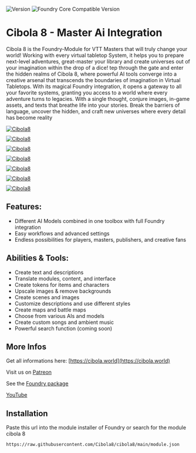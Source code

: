 ![Version](https://img.shields.io/github/v/tag/Cibola8/cibola8?label=Version&style=flat-square&color=2577a1) ![Foundry Core Compatible Version](https://img.shields.io/badge/dynamic/json.svg?url=https%3A%2F%2Fraw.githubusercontent.com%2FCibola8%2Fcibola8%2Fmain%2Fmodule.json&label=Foundry%20Core%20Compatible%20Version&query=$.compatibility.verified&style=flat-square&color=ff6400)

# Cibola 8 - Master Ai Integration

Cibola 8 is the Foundry-Module for VTT Masters that will truly change your world! Working with every virtual tabletop System, it helps you to prepare next-level adventures, great-master your library and create universes out of your imagination within the drop of a dice! tep through the gate and enter the hidden realms of Cibola 8, where powerful AI tools converge into a creative arsenal that transcends the boundaries of imagination in Virtual Tabletops. With its magical Foundry integration, it opens a gateway to all your favorite systems, granting you access to a world where every adventure turns to legacies. With a single thought, conjure images, in-game assets, and texts that breathe life into your stories. Break the barriers of language, uncover the hidden, and craft new universes where every detail has become reality


<div class="video-thumbnails" style="display:flex;flex-wrap: wrap;gap: 10px;">
  <a style="flex: 1 1 300px; max-width: 50%;box-sizing: border-box;" href="https://www.youtube.com/watch?v=D6kDqNDsTVU" rel="nofollow">
    <img src="https://img.youtube.com/vi/D6kDqNDsTVU/0.jpg" alt="Cibola8">
  </a>
  <a style="flex: 1 1 300px; max-width: 50%;box-sizing: border-box;" href="https://www.youtube.com/watch?v=eKqE_W4gBsw" rel="nofollow">
    <img src="https://img.youtube.com/vi/eKqE_W4gBsw/0.jpg" alt="Cibola8">
  </a>
  <a style="flex: 1 1 300px; max-width: 50%;box-sizing: border-box;" href="https://www.youtube.com/watch?v=mAZD6PU9D0I" rel="nofollow">
    <img src="https://img.youtube.com/vi/mAZD6PU9D0I/0.jpg" alt="Cibola8">
  </a>
  <a style="flex: 1 1 300px; max-width: 50%;box-sizing: border-box;" href="https://www.youtube.com/watch?v=8EVi30Ul_dg" rel="nofollow">
    <img src="https://img.youtube.com/vi/8EVi30Ul_dg/0.jpg" alt="Cibola8">
  </a>
  <a style="flex: 1 1 300px; max-width: 50%;box-sizing: border-box;" href="https://www.youtube.com/watch?v=jRLEowFBhLc" rel="nofollow">
    <img src="https://img.youtube.com/vi/jRLEowFBhLc/0.jpg" alt="Cibola8">
  </a>
  <a style="flex: 1 1 300px; max-width: 50%;box-sizing: border-box;" href="https://www.youtube.com/watch?v=-dK6nbItmUE" rel="nofollow">
    <img src="https://img.youtube.com/vi/-dK6nbItmUE/0.jpg" alt="Cibola8">
  </a>
  <a style="flex: 1 1 300px; max-width: 50%;box-sizing: border-box;" href="https://www.youtube.com/watch?v=cED0n6zPEDo" rel="nofollow">
    <img src="https://img.youtube.com/vi/cED0n6zPEDo/0.jpg" alt="Cibola8">
  </a>
</div>



## Features:

* Different AI Models combined in one toolbox with full Foundry integration
* Easy workflows and advanced settings
* Endless possibilities for players, masters, publishers, and creative fans

## Abilities & Tools:

* Create text and descriptions
* Translate modules, content, and interface
* Create tokens for items and characters
* Upscale images & remove backgrounds
* Create scenes and images
* Customize descriptions and use different styles
* Create maps and battle maps
* Choose from various AIs and models
* Create custom songs and ambient music
* Powerful search function (coming soon)

## More Infos

Get all informations here: [https://cibola.world](https://cibola.world)

Visit us on [Patreon](https://patreon.com/Cibola)

See the [Foundry package](https://foundryvtt.com/packages/cibola8) 

[YouTube](https://www.youtube.com/@Cibola8/videos)

## Installation

Paste this url into the module installer of Foundry or search for the module cibola 8
```
https://raw.githubusercontent.com/Cibola8/cibola8/main/module.json
```
